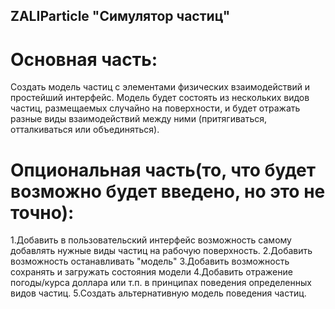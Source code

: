## ZALIParticle "Симулятор частиц" 
# Основная часть:
Создать модель частиц с элементами физических взаимодействий и простейший интерфейс. Модель будет состоять из нескольких видов частиц, 
размещаемых случайно на поверхности, и будет отражать разные виды взаимодействий между ними (притягиваться, отталкиваться или объединяться).
# Опциональная часть(то, что будет возможно будет введено, но это не точно):
1.Добавить в пользовательский интерфейс возможность самому добавлять нужные виды частиц на рабочую поверхность.
2.Добавить возможность останавливать "модель"
3.Добавить возможность сохранять и загружать состояния модели
4.Добавить отражение погоды/курса доллара или т.п. в принципах поведения определенных видов частиц.
5.Создать альтернативную модель поведения частиц.
